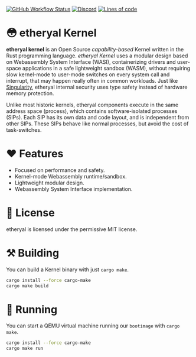 [![GitHub Workflow Status](https://img.shields.io/github/workflow/status/etheryal/etheryal-kernel/Build)](https://github.com/etheryal/etheryal-kernel/actions)
[![Discord](https://img.shields.io/discord/805182661348818965)](https://discord.gg/dsY99BV2PT)
[![Lines of code](https://tokei.rs/b1/github/etheryal/etheryal-kernel?category=code)](https://github.com/XAMPPRocky/tokei)

# 😳 etheryal Kernel

**etheryal kernel** is an Open Source *capability-based* Kernel written in the Rust programming language. *etheryal Kernel* uses a modular design based on Webassembly System Interface (WASI), containerizing drivers and user-space applications in a safe lightweight sandbox (WASM), without requiring slow kernel-mode to user-mode switches on every system call and interrupt, that may happen really often in common workloads. Just like [Singularity](https://en.wikipedia.org/wiki/Singularity_(operating_system)), etheryal internal security uses type safety instead of hardware memory protection.

Unlike most historic kernels, etheryal components execute in the same address space (process), which contains software-isolated processes (SIPs). Each SIP has its own data and code layout, and is independent from other SIPs. These SIPs behave like normal processes, but avoid the cost of task-switches.

# ❤ Features

- Focused on performance and safety.
- Kernel-mode Webassembly runtime/sandbox.
- Lightweight modular design.
- Webassembly System Interface implementation.

# 🦀 License
etheryal is licensed under the permissive MIT license.

# ⚒ Building

You can build a Kernel binary with just `cargo make`.

```bash
cargo install --force cargo-make
cargo make build
```

# 🥳 Running

You can start a QEMU virtual machine running our `bootimage` with `cargo make`.

```bash
cargo install --force cargo-make
cargo make run
```
